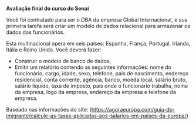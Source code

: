 **Avaliação final do curso do Senai**

 Você foi contratado para ser o DBA da empresa Global Internacional, e sua primeira tarefa será criar um modelo de dados relacional para armazenar os dados dos funcionários.
 
Esta multinacional opera em seis países: Espanha, França, Portugal, Irlanda, Itália e Reino Unido. Você deverá fazer:
+ Construir o modelo de banco de dados,
+ Emitir um relatório contendo as seguintes informações: nome do funcionário, cargo, idade, sexo, telefone, 
país de nascimento, endereço residencial, conta corrente, agência, banco, moeda local, salário bruto, 
salário líquido, taxa de imposto, país onde o funcionário trabalha, nome da empresa, logo da empresa, 
endereço da empresa e telefone da empresa. 

Baseado nas informações do site: (https://agoraeuropa.com/guia-do-imigrante/calcule-as-taxas-aplicadas-aos-salarios-em-paises-da-europa/)
